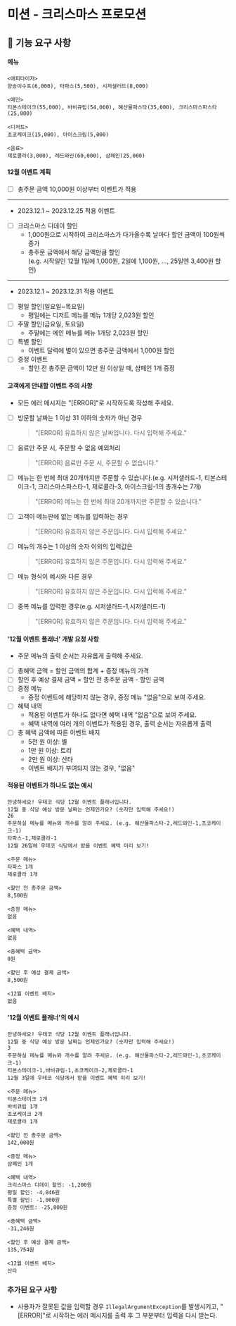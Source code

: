 # 미션 - 크리스마스 프로모션

## 🚀 기능 요구 사항

#### 메뉴

```
<애피타이저>
양송이수프(6,000), 타파스(5,500), 시저샐러드(8,000)

<메인>
티본스테이크(55,000), 바비큐립(54,000), 해산물파스타(35,000), 크리스마스파스타(25,000)

<디저트>
초코케이크(15,000), 아이스크림(5,000)

<음료>
제로콜라(3,000), 레드와인(60,000), 샴페인(25,000)
```

#### 12월 이벤트 계획

- [ ] 총주문 금액 10,000원 이상부터 이벤트가 적용

<hr>

- 2023.12.1 ~ 2023.12.25 적용 이벤트
- [ ] 크리스마스 디데이 할인 
    - 1,000원으로 시작하여 크리스마스가 다가올수록 날마다 할인 금액이 100원씩 증가
    - 총주문 금액에서 해당 금액만큼 할인  
      (e.g. 시작일인 12월 1일에 1,000원, 2일에 1,100원, ..., 25일엔 3,400원 할인)

<hr>

- 2023.12.1 ~ 2023.12.31 적용 이벤트
- [ ] 평일 할인(일요일~목요일)
  - 평일에는 디저트 메뉴를 메뉴 1개당 2,023원 할인
- [ ] 주말 할인(금요일, 토요일)
  - 주말에는 메인 메뉴를 메뉴 1개당 2,023원 할인
- [ ] 특별 할인
  - 이벤트 달력에 별이 있으면 총주문 금액에서 1,000원 할인
- [ ] 증정 이벤트
  - 할인 전 총주문 금액이 12만 원 이상일 때, 샴페인 1개 증정

#### 고객에게 안내할 이벤트 주의 사항

- 모든 에러 메시지는 "[ERROR]"로 시작하도록 작성해 주세요.
- [ ] 방문할 날짜는 1 이상 31 이하의 숫자가 아닌 경우 
  > "[ERROR] 유효하지 않은 날짜입니다. 다시 입력해 주세요."
- [ ] 음료만 주문 시, 주문할 수 없음 예외처리
  > "[ERROR] 음료만 주문 시, 주문할 수 없습니다."
- [ ] 메뉴는 한 번에 최대 20개까지만 주문할 수 있습니다.(e.g. 시저샐러드-1, 티본스테이크-1, 크리스마스파스타-1, 제로콜라-3, 아이스크림-1의 총개수는 7개)
  > "[ERROR] 메뉴는 한 번에 최대 20개까지만 주문할 수 있습니다."
- [ ] 고객이 메뉴판에 없는 메뉴를 입력하는 경우
  > "[ERROR] 유효하지 않은 주문입니다. 다시 입력해 주세요."
- [ ] 메뉴의 개수는 1 이상의 숫자 이외의 입력값은 
  > "[ERROR] 유효하지 않은 주문입니다. 다시 입력해 주세요."
- [ ] 메뉴 형식이 예시와 다른 경우
  > "[ERROR] 유효하지 않은 주문입니다. 다시 입력해 주세요."
- [ ] 중복 메뉴를 입력한 경우(e.g. 시저샐러드-1,시저샐러드-1)
  > "[ERROR] 유효하지 않은 주문입니다. 다시 입력해 주세요."

#### '12월 이벤트 플래너' 개발 요청 사항

- 주문 메뉴의 출력 순서는 자유롭게 출력해 주세요.
- [ ] 총혜택 금액 = 할인 금액의 합계 + 증정 메뉴의 가격
- [ ] 할인 후 예상 결제 금액 = 할인 전 총주문 금액 - 할인 금액
- [ ] 증정 메뉴
    - 증정 이벤트에 해당하지 않는 경우, 증정 메뉴 "없음"으로 보여 주세요.
- [ ] 혜택 내역
    - 적용된 이벤트가 하나도 없다면 혜택 내역 "없음"으로 보여 주세요.
    - 혜택 내역에 여러 개의 이벤트가 적용된 경우, 출력 순서는 자유롭게 출력
- [ ] 총 혜택 금액에 따른 이벤트 배지
    - 5천 원 이상: 별
    - 1만 원 이상: 트리
    - 2만 원 이상: 산타
    - 이벤트 배지가 부여되지 않는 경우, "없음"

#### 적용된 이벤트가 하나도 없는 예시

```
안녕하세요! 우테코 식당 12월 이벤트 플래너입니다.
12월 중 식당 예상 방문 날짜는 언제인가요? (숫자만 입력해 주세요!)
26 
주문하실 메뉴를 메뉴와 개수를 알려 주세요. (e.g. 해산물파스타-2,레드와인-1,초코케이크-1)
타파스-1,제로콜라-1 
12월 26일에 우테코 식당에서 받을 이벤트 혜택 미리 보기!
 
<주문 메뉴>
타파스 1개
제로콜라 1개

<할인 전 총주문 금액>
8,500원
 
<증정 메뉴>
없음
 
<혜택 내역>
없음
 
<총혜택 금액>
0원
 
<할인 후 예상 결제 금액>
8,500원
 
<12월 이벤트 배지>
없음
```

#### '12월 이벤트 플래너'의 예시

```
안녕하세요! 우테코 식당 12월 이벤트 플래너입니다.
12월 중 식당 예상 방문 날짜는 언제인가요? (숫자만 입력해 주세요!)
3
주문하실 메뉴를 메뉴와 개수를 알려 주세요. (e.g. 해산물파스타-2,레드와인-1,초코케이크-1)
티본스테이크-1,바비큐립-1,초코케이크-2,제로콜라-1
12월 3일에 우테코 식당에서 받을 이벤트 혜택 미리 보기!
 
<주문 메뉴>
티본스테이크 1개
바비큐립 1개
초코케이크 2개
제로콜라 1개
 
<할인 전 총주문 금액>
142,000원
 
<증정 메뉴>
샴페인 1개
 
<혜택 내역>
크리스마스 디데이 할인: -1,200원
평일 할인: -4,046원
특별 할인: -1,000원
증정 이벤트: -25,000원
 
<총혜택 금액>
-31,246원
 
<할인 후 예상 결제 금액>
135,754원
 
<12월 이벤트 배지>
산타
```

### 추가된 요구 사항

- 사용자가 잘못된 값을 입력할 경우 `IllegalArgumentException`를 발생시키고, "[ERROR]"로 시작하는 에러 메시지를 출력 후 그 부분부터 입력을 다시 받는다.

